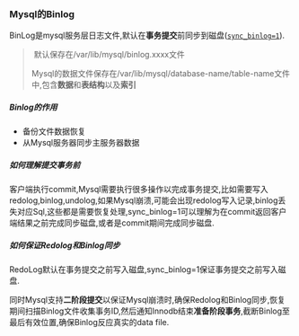 ### Mysql的Binlog

BinLog是mysql服务层日志文件,默认在**事务提交**前同步到磁盘([`sync_binlog=1`](https://dev.mysql.com/doc/refman/8.4/en/replication-options-binary-log.html#sysvar_sync_binlog)).

> ​	默认保存在/var/lib/mysql/binlog.xxxx文件
>
> ​    Mysql的数据文件保存在/var/lib/mysql/database-name/table-name文件中,包含**数据**和**表结构**以及**索引**
>
> 

##### Binlog的作用

- 备份文件数据恢复  
- 从Mysql服务器同步主服务器数据

##### 如何理解提交事务前

​	客户端执行commit,Mysql需要执行很多操作以完成事务提交,比如需要写入redolog,binlog,undolog,如果Mysql崩溃,可能会出现redolog写入记录,binlog丢失对应Sql,这些都是需要恢复处理,sync_binlog=1可以理解为在commit返回客户端结果之前完成同步磁盘,或者是commit期间完成同步磁盘.

##### 如何保证Redolog和Binlog同步

​	RedoLog默认在事务提交之前写入磁盘,sync_binlog=1保证事务提交之前写入磁盘.

​	同时Mysql支持**二阶段提交**以保证Mysql崩溃时,确保Redolog和Binlog同步,恢复期间扫描Binlog文件收集事务ID,然后通知Innodb结束**准备阶段事务**,截断Binlog至最后有效位置,确保Binlog反应真实的data file.

